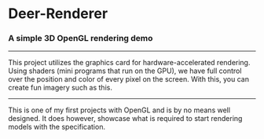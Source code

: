 # Deer-Renderer
### A simple 3D OpenGL rendering demo

---

This project utilizes the graphics card for hardware-accelerated rendering. Using shaders (mini programs that run on the GPU), we have full control over the position and color of every pixel on the screen. With this, you can create fun imagery such as this.

---

This is one of my first projects with OpenGL and is by no means well designed. It does however, showcase what is required to start rendering models with the specification.